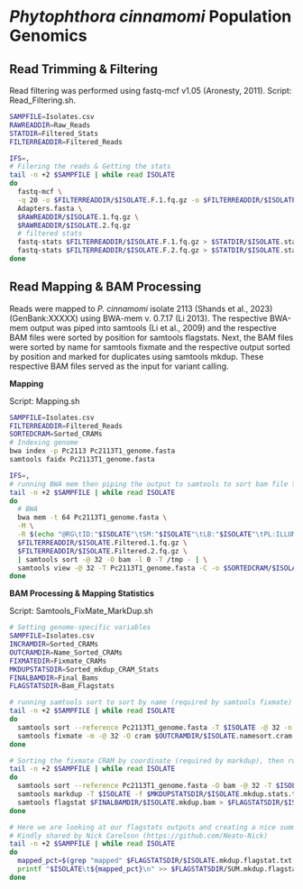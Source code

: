 # _Phytophthora cinnamomi_ Population Genomics

## Read Trimming & Filtering

Read filtering was performed using fastq-mcf v1.05 (Aronesty, 2011). Script: Read_Filtering.sh. 

``` bash
SAMPFILE=Isolates.csv
RAWREADDIR=Raw_Reads
STATDIR=Filtered_Stats
FILTERREADDIR=Filtered_Reads

IFS=,
# Filering the reads & Getting the stats
tail -n +2 $SAMPFILE | while read ISOLATE
do
  fastq-mcf \
  -q 20 -o $FILTERREADDIR/$ISOLATE.F.1.fq.gz -o $FILTERREADDIR/$ISOLATE.F.2.fq.gz \
  Adapters.fasta \
  $RAWREADDIR/$ISOLATE.1.fq.gz \
  $RAWREADDIR/$ISOLATE.2.fq.gz
  # filtered stats
  fastq-stats $FILTERREADDIR/$ISOLATE.F.1.fq.gz > $STATDIR/$ISOLATE.stats.1.txt
  fastq-stats $FILTERREADDIR/$ISOLATE.F.2.fq.gz > $STATDIR/$ISOLATE.stats.2.txt
done
```

## Read Mapping & BAM Processing

Reads were mapped to _P. cinnamomi_ isolate 2113 (Shands et al., 2023) (GenBank:XXXXX) using BWA-mem v. 0.7.17 (Li 2013). The respective BWA-mem output was piped into samtools (Li et al., 2009) and the respective BAM files were sorted by position for samtools flagstats. Next, the BAM files were sorted by name for samtools fixmate and the respective output sorted by position and marked for duplicates using samtools mkdup. These respective BAM files served as the input for variant calling. 

**Mapping**

Script: Mapping.sh

``` bash
SAMPFILE=Isolates.csv
FILTERREADDIR=Filtered_Reads
SORTEDCRAM=Sorted_CRAMs
# Indexing genome
bwa index -p Pc2113 Pc2113T1_genome.fasta
samtools faidx Pc2113T1_genome.fasta

IFS=,
# running BWA mem then piping the output to samtools to sort bam file then convert that to a cram file
tail -n +2 $SAMPFILE | while read ISOLATE
do
  # BWA
  bwa mem -t 64 Pc2113T1_genome.fasta \
  -M \
  -R $(echo "@RG\tID:"$ISOLATE"\tSM:"$ISOLATE"\tLB:"$ISOLATE"\tPL:ILLUMINA") \
  $FILTERREADDIR/$ISOLATE.Filtered.1.fq.gz \
  $FILTERREADDIR/$ISOLATE.Filtered.2.fq.gz \
  | samtools sort -@ 32 -O bam -l 0 -T /tmp - | \
  samtools view -@ 32 -T Pc2113T1_genome.fasta -C -o $SORTEDCRAM/$ISOLATE.sort.cram -
done
```

**BAM Processing & Mapping Statistics**

Script: Samtools_FixMate_MarkDup.sh

``` bash
# Setting genome-specific variables
SAMPFILE=Isolates.csv
INCRAMDIR=Sorted_CRAMs
OUTCRAMDIR=Name_Sorted_CRAMs
FIXMATEDIR=Fixmate_CRAMs
MKDUPSTATSDIR=Sorted_mkdup_CRAM_Stats
FINALBAMDIR=Final_Bams
FLAGSTATSDIR=Bam_Flagstats

# running samtools sort to sort by name (required by samtools fixmate) and then running samtools fixmate
tail -n +2 $SAMPFILE | while read ISOLATE
do
  samtools sort --reference Pc2113T1_genome.fasta -T $ISOLATE -@ 32 -n $INCRAMDIR/$ISOLATE.sort.cram -o $OUTCRAMDIR/$ISOLATE.namesort.cram
  samtools fixmate -m -@ 32 -O cram $OUTCRAMDIR/$ISOLATE.namesort.cram $FIXMATEDIR/$ISOLATE.namesort.fixmate.cram
done

# Sorting the fixmate CRAM by coordinate (required by markdup), then running samtools markdup, then generating flagstats
tail -n +2 $SAMPFILE | while read ISOLATE
do
  samtools sort --reference Pc2113T1_genome.fasta -O bam -@ 32 -T $ISOLATE $FIXMATEDIR/$ISOLATE.namesort.fixmate.cram | \
  samtools markdup -T $ISOLATE -f $MKDUPSTATSDIR/$ISOLATE.mkdup.stats.txt - $FINALBAMDIR/$ISOLATE.mkdup.bam
  samtools flagstat $FINALBAMDIR/$ISOLATE.mkdup.bam > $FLAGSTATSDIR/$ISOLATE.mkdup.flagstat.txt
done

# Here we are looking at our flagstats outputs and creating a nice summary file with all samples and the % Mapped
# Kindly shared by Nick Carelson (https://github.com/Neato-Nick)
tail -n +2 $SAMPFILE | while read ISOLATE
do
  mapped_pct=$(grep "mapped" $FLAGSTATSDIR/$ISOLATE.mkdup.flagstat.txt | awk -F "[(|%]" '{print $2}' | head -n 1)
  printf "$ISOLATE\t${mapped_pct}\n" >> $FLAGSTATSDIR/SUM.mkdup.flagstat.txt
done
```

